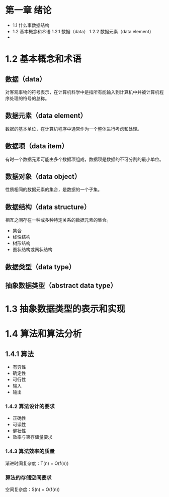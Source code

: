# 第一章 绪论
* 1.1 什么事数据结构
* 1.2 基本概念和术语
1.2.1 数据（data）
1.2.2 数据元素（data element）
*

# 1.2 基本概念和术语
## 数据（data）
对客观事物的符号表示，在计算机科学中是指所有能输入到计算机中并被计算机程序处理的符号的总称。

## 数据元素（data element）
数据的基本单位，在计算机程序中通常作为一个整体进行考虑和处理。

## 数据项（data item）
有时一个数据元素可能由多个数据项组成，数据项是数据的不可分割的最小单位。

## 数据对象（data object）
性质相同的数据元素的集合，是数据的一个子集。

## 数据结构（data structure）
相互之间存在一种或多种特定关系的数据元素的集合。
* 集合
* 线性结构
* 树形结构
* 图状结构或网状结构

## 数据类型（data type）

## 抽象数据类型（abstract data type）


# 1.3 抽象数据类型的表示和实现


# 1.4 算法和算法分析

## 1.4.1 算法
* 有穷性
* 确定性
* 可行性
* 输入
* 输出

### 1.4.2 算法设计的要求
* 正确性
* 可读性
* 健壮性
* 效率与第存储量要求

### 1.4.3 算法效率的质量

渐进时间复杂度：T(n) = O(f(n))

### 算法的存储空间要求
空间复杂度：S(n) = O(f(n))

